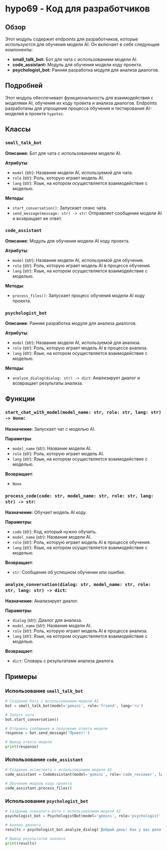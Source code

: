 # hypo69 - Код для разработчиков

## Обзор

Этот модуль содержит endpoints для разработчиков, которые используются для обучения модели AI. Он включает в себя следующие компоненты:

- **small_talk_bot:** Бот для чата с использованием модели AI.
- **code_assistant:** Модуль для обучения модели коду проекта.
- **psychologist_bot:** Ранняя разработка модуля для анализа диалогов.

## Подробней

Этот модуль обеспечивает функциональность для взаимодействия с моделями AI, обучения их коду проекта и анализа диалогов.  Endpoints разработаны для  упрощения процесса обучения и тестирования AI-моделей в проекте `hypotez`.

##  Классы

### `small_talk_bot`

**Описание**:  Бот для чата с использованием модели AI.

**Атрибуты**:

-  `model` (str): Название модели AI, используемой для чата.
-  `role` (str): Роль, которую играет модель AI.
-  `lang` (str): Язык, на котором осуществляется взаимодействие с моделью.

**Методы**:

-  `start_conversation()`: Запускает сеанс чата.
-  `send_message(message: str) -> str`: Отправляет сообщение модели AI и возвращает ее ответ.

### `code_assistant`

**Описание**:  Модуль для обучения модели AI коду проекта.

**Атрибуты**:

-  `model` (str): Название модели AI, используемой для обучения.
-  `role` (str): Роль, которую играет модель AI в процессе обучения.
-  `lang` (str): Язык, на котором осуществляется взаимодействие с моделью.

**Методы**:

-  `process_files()`: Запускает процесс обучения модели AI коду проекта.

### `psychologist_bot`

**Описание**: Ранняя разработка модуля для анализа диалогов.

**Атрибуты**:

-  `model` (str): Название модели AI, используемой для анализа.
-  `role` (str): Роль, которую играет модель AI в процессе анализа.
-  `lang` (str): Язык, на котором осуществляется взаимодействие с моделью.

**Методы**:

-  `analyze_dialog(dialog: str) -> dict`: Анализирует диалог и возвращает результаты анализа.

## Функции

### `start_chat_with_model(model_name: str, role: str, lang: str) -> None`:

**Назначение**: Запускает чат с моделью AI.

**Параметры**:

-  `model_name` (str): Название модели AI.
-  `role` (str): Роль, которую играет модель AI.
-  `lang` (str): Язык, на котором осуществляется взаимодействие с моделью.

**Возвращает**:

-  `None`

### `process_code(code: str, model_name: str, role: str, lang: str) -> str`:

**Назначение**: Обучает модель AI коду.

**Параметры**:

-  `code` (str): Код, который нужно обучить.
-  `model_name` (str): Название модели AI.
-  `role` (str): Роль, которую играет модель AI в процессе обучения.
-  `lang` (str): Язык, на котором осуществляется взаимодействие с моделью.

**Возвращает**:

-  `str`:  Сообщение об успешном обучении или ошибке.

### `analyze_conversation(dialog: str, model_name: str, role: str, lang: str) -> dict`:

**Назначение**: Анализирует диалог.

**Параметры**:

-  `dialog` (str): Диалог для анализа.
-  `model_name` (str): Название модели AI.
-  `role` (str): Роль, которую играет модель AI в процессе анализа.
-  `lang` (str): Язык, на котором осуществляется взаимодействие с моделью.

**Возвращает**:

-  `dict`:  Словарь с результатами анализа диалога.

## Примеры

###  Использование `small_talk_bot`

```python
# Создание бота с использованием модели AI
bot = small_talk_bot(model='gemini', role='friend', lang='ru')

# Запуск чата
bot.start_conversation()

# Отправка сообщения и получение ответа модели
response = bot.send_message('Привет!')

# Вывод ответа модели
print(response)
```

### Использование `code_assistant`

```python
# Создание ассистента с использованием модели AI
code_assistant = CodeAssistant(model='gemini', role='code_reviewer', lang='ru')

# Обучение модели коду проекта
code_assistant.process_files()
```

### Использование `psychologist_bot`

```python
# Создание психолога-бота с использованием модели AI
psychologist_bot = PsychologistBot(model='gemini', role='psychologist', lang='ru')

# Анализ диалога
results = psychologist_bot.analyze_dialog('Добрый день! Как у вас дела?')

# Вывод результатов анализа
print(results)
```